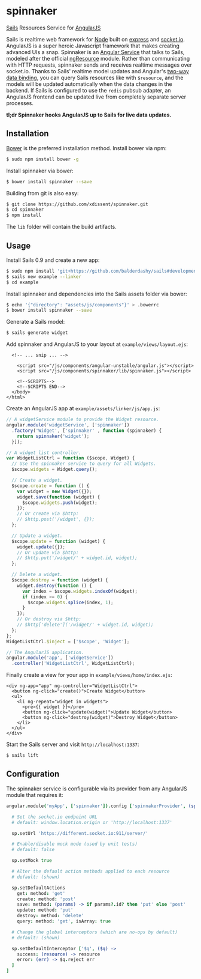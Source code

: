 spinnaker
=========

[Sails](http://sailsjs.org) Resources Service for 
[AngularJS](http://angularjs.org)

Sails is realtime web framework for [Node](http://nodejs.org) built on 
[express](http://expressjs.com) and [socket.io](http://socket.io). AngularJS is
a super heroic Javascript framework that makes creating advanced UIs a snap.
Spinnaker is an
[Angular Service](http://docs.angularjs.org/guide/dev_guide.services.understanding_services)
that talks to Sails, modeled after the official
[ngResource](http://docs.angularjs.org/api/ngResource.$resource) module. Rather
than communicating with HTTP requests, spinnaker sends and receives realtime
messages over socket.io. Thanks to Sails' realtime model updates and Angular's
[two-way data binding](http://docs.angularjs.org/guide/dev_guide.templates.databinding),
you can query Sails resources like with `$resource`, and the models will be
updated automatically when the data changes in the backend. If Sails is
configured to use the `redis` pubsub adapter, an AngularJS frontend can be
updated live from completely separate server processes.

**tl;dr Spinnaker hooks AngularJS up to Sails for live data updates.**


Installation
------------

[Bower](http://bower.io) is the preferred installation method. Install bower
via npm:

```sh
$ sudo npm install bower -g
```


Install spinnaker via bower:

```sh
$ bower install spinnaker --save
```


Building from git is also easy:

```sh
$ git clone https://github.com/xdissent/spinnaker.git
$ cd spinnaker
$ npm install
```


The `lib` folder will contain the build artifacts.


Usage
-----

Install Sails 0.9 and create a new app:

```sh
$ sudo npm install 'git+https://github.com/balderdashy/sails#development' -g
$ sails new example --linker
$ cd example
```


Install spinnaker and dependencies into the Sails assets folder via bower:

```sh
$ echo '{"directory": "assets/js/components"}' > .bowerrc
$ bower install spinnaker --save
```


Generate a Sails model:

```sh
$ sails generate widget
```


Add spinnaker and AngularJS to your layout at `example/views/layout.ejs`:

```ejs
  <!-- ... snip ... -->

    <script src="/js/components/angular-unstable/angular.js"></script>
    <script src="/js/components/spinnaker/lib/spinnaker.js"></script>

    <!--SCRIPTS-->
    <!--SCRIPTS END-->
  </body>
</html>
```


Create an AngularJS app at `example/assets/linker/js/app.js`:

```js
// A widgetService module to provide the Widget resource.
angular.module('widgetService', ['spinnaker'])
  .factory('Widget', ['spinnaker' , function (spinnaker) {
    return spinnaker('widget');
  }]);

// A widget list controller.
var WidgetListCtrl = function ($scope, Widget) {
  // Use the spinnaker service to query for all Widgets.
  $scope.widgets = Widget.query();

  // Create a widget.
  $scope.create = function () {
    var widget = new Widget({});
    widget.save(function (widget) {
      $scope.widgets.push(widget);
    });
    // Or create via $http:
    // $http.post('/widget', {});
  };

  // Update a widget.
  $scope.update = function (widget) {
    widget.update({});
    // Or update via $http:
    // $http.put('/widget/' + widget.id, widget);
  };

  // Delete a widget.
  $scope.destroy = function (widget) {
    widget.destroy(function () {
      var index = $scope.widgets.indexOf(widget);
      if (index >= 0) {
        $scope.widgets.splice(index, 1);
      }
    });
    // Or destroy via $http:
    // $http['delete']('/widget/' + widget.id, widget);
  };
};
WidgetListCtrl.$inject = ['$scope', 'Widget'];

// The AngularJS application.
angular.module('app', ['widgetService'])
  .controller('WidgetListCtrl', WidgetListCtrl);
```


Finally create a view for your app in `example/views/home/index.ejs`:

```ejs
<div ng-app="app" ng-controller="WidgetListCtrl">
  <button ng-click="create()">Create Widget</button>
  <ul>
    <li ng-repeat="widget in widgets">
      <pre>{{ widget }}</pre>
      <button ng-click="update(widget)">Update Widget</button>
      <button ng-click="destroy(widget)">Destroy Widget</button>
    </li>
  </ul>
</div>
```


Start the Sails server and visit `http://localhost:1337`:

```sh
$ sails lift
```


Configuration
-------------

The spinnaker service is configurable via its provider from any AngularJS 
module that requires it:

```coffee
angular.module('myApp', ['spinnaker']).config ['spinnakerProvider', (sp) ->

  # Set the socket.io endpoint URL
  # default: window.location.origin or 'http://localhost:1337'

  sp.setUrl 'https://different.socket.io:911/server/'

  # Enable/disable mock mode (used by unit tests)
  # default: false

  sp.setMock true

  # Alter the default action methods applied to each resource
  # default: (shown)

  sp.setDefaultActions
    get: method: 'get'
    create: method: 'post'
    save: method: (params) -> if params?.id? then 'put' else 'post'
    update: method: 'put'
    destroy: method: 'delete'
    query: method: 'get', isArray: true

  # Change the global interceptors (which are no-ops by default)
  # default: (shown)

  sp.setDefaultInterceptor ['$q', ($q) ->
    success: (resource) -> resource
    error: (err) -> $q.reject err
  ]
]
```

